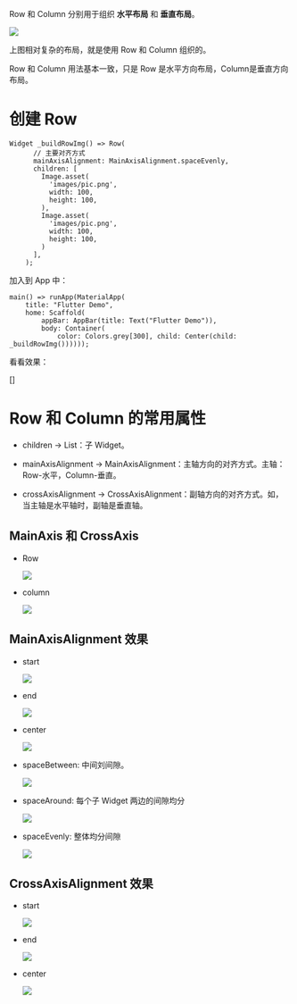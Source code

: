 Row 和 Column 分别用于组织 **水平布局** 和 **垂直布局**。  

![](https://raw.githubusercontent.com/chenBingX/img/master/Flutter/row和column例子1.png)  

上图相对复杂的布局，就是使用 Row 和 Column 组织的。  

Row 和 Column 用法基本一致，只是 Row 是水平方向布局，Column是垂直方向布局。  

  

# 创建 Row

```
Widget _buildRowImg() => Row(
      // 主要对齐方式
      mainAxisAlignment: MainAxisAlignment.spaceEvenly,
      children: [
        Image.asset(
          'images/pic.png',
          width: 100,
          height: 100,
        ),
        Image.asset(
          'images/pic.png',
          width: 100,
          height: 100,
        )
      ],
    );
```

加入到 App 中：  

```
main() => runApp(MaterialApp(
    title: "Flutter Demo",
    home: Scaffold(
        appBar: AppBar(title: Text("Flutter Demo")),
        body: Container(
            color: Colors.grey[300], child: Center(child: _buildRowImg())))));
```

看看效果： 

[]

# Row 和 Column 的常用属性 

- children → List<Widget>：子 Widget。  

- mainAxisAlignment → MainAxisAlignment：主轴方向的对齐方式。主轴：Row-水平，Column-垂直。  

- crossAxisAlignment → CrossAxisAlignment：副轴方向的对齐方式。如，当主轴是水平轴时，副轴是垂直轴。  


## MainAxis 和 CrossAxis

- Row  
    
    ![](https://raw.githubusercontent.com/chenBingX/img/master/Flutter/Row-axis.png)
    
    
- column  
    
    ![](https://raw.githubusercontent.com/chenBingX/img/master/Flutter/Column-axis.png)


## MainAxisAlignment 效果

- start   
    
   ![](https://raw.githubusercontent.com/chenBingX/img/master/Flutter/MainAxisAlignment-start.png) 


- end  
    
    ![](https://raw.githubusercontent.com/chenBingX/img/master/Flutter/MainAxisAlignment-end.png)


- center  
    
    ![](https://raw.githubusercontent.com/chenBingX/img/master/Flutter/MainAxisAlignment_center.png)


- spaceBetween: 中间刘间隙。  
    
    ![](https://raw.githubusercontent.com/chenBingX/img/master/Flutter/MainAxisAlignment-spaceBetwee.png)


- spaceAround: 每个子 Widget 两边的间隙均分  
    
    ![](https://raw.githubusercontent.com/chenBingX/img/master/Flutter/MainAxisAlignment-spaceAround.png)


- spaceEvenly: 整体均分间隙  
    
    ![](https://raw.githubusercontent.com/chenBingX/img/master/Flutter/MainAxisAlignment_spaceEvenly.png)


## CrossAxisAlignment 效果


- start  
    
    ![](https://raw.githubusercontent.com/chenBingX/img/master/Flutter/CrossAxisAlignment-start.png)
    
- end  
    
    ![](https://raw.githubusercontent.com/chenBingX/img/master/Flutter/CrossAxisAlignment-end.png)
    
- center  
    
    ![](https://raw.githubusercontent.com/chenBingX/img/master/Flutter/CrossAxisAlignment-center.png)


